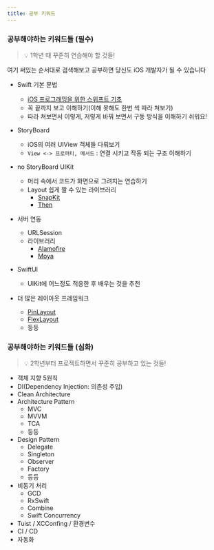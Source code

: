 ```yaml
---
title: 공부 키워드
---
```


### 공부해야하는 키워드들 (필수)

> 💡 1학년 때 꾸준히 연습해야 할 것들!

여기 써있는 순서대로 검색해보고 공부하면 당신도 iOS 개발자가 될 수 있습니다

- Swift 기본 문법
    - [iOS 프로그래밍을 위한 스위프트 기초](https://www.boostcourse.org/mo122/joinLectures/38564)
    - 꼭 끝까지 보고 이해하기(이해 못해도 한번 씩 따라 쳐보기)
    - 따라 쳐보면서 이렇게, 저렇게 바꿔 보면서 구동 방식을 이해하기 쉬워요!
    
- StoryBoard
    - iOS의 여러 UIView 객체들 다뤄보기
    - `View <-> 프로퍼티, 메서드` : 연결 시키고 작동 되는 구조 이해하기
- no StoryBoard UIKit
    - 머리 속에서 코드가 화면으로 그려지는 연습하기
    - Layout 쉽게 짤 수 있는 라이브러리
        - [SnapKit](https://github.com/SnapKit/SnapKit)
        - [Then](https://github.com/devxoul/Then)
- 서버 연동
    - URLSession
    - 라이브러리
        - [Alamofire](https://github.com/Alamofire/Alamofire)
        - [Moya](https://github.com/Moya/Moya)
- SwiftUI
    - UIKit에 어느정도 적응한 후 배우는 것을 추천
- 더 많은 레이아웃 프레임워크
    - [PinLayout](https://github.com/layoutBox/PinLayout)
    - [FlexLayout](https://github.com/layoutBox/FlexLayout)
    - 등등


### 공부해야하는 키워드들 (심화)

> 💡 2학년부터 프로젝트하면서 꾸준히 공부하고 있는 것들!

- 객체 지향 5원칙
- DI(Dependency Injection: 의존성 주입)
- Clean Architecture
- Architecture Pattern
    - MVC
    - MVVM
    - TCA
    - 등등
- Design Pattern
    - Delegate
    - Singleton
    - Observer
    - Factory
    - 등등
- 비동기 처리
    - GCD
    - RxSwift
    - Combine
    - Swift Concurrency
- Tuist / XCConfing / 환경변수
- CI / CD
- 자동화
